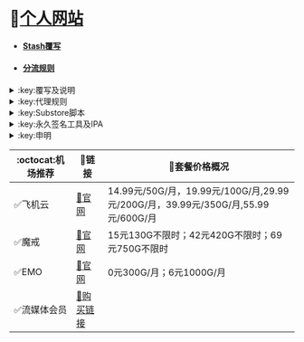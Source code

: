 # 🔔[个人网站](https://whatshub.top)
* #### [Stash覆写](https://whatshub.top/stash)
* #### [分流规则](https://whatshub.top/strule)
<details>
   <summary>:key:覆写及说明</summary>    
   
|:octocat:覆写|:link:链接|:pushpin:说明|
|--|--|--|
|:white_check_mark:去广告|[:link:链接地址](https://whatshub.top/stoverride/startingad.stoverride)|去广告
|:white_check_mark:去广告mix|[:link:链接地址](https://whatshub.top/stoverride/adultra.stoverride)|去广告mix
|:white_check_mark:去广告mix+|[:link:链接地址](https://whatshub.top/stoverride/adultraplus.stoverride)|去广告mix+
|:white_check_mark:accuweather解锁|[:link:链接地址](https://whatshub.top/stoverride/accu.stoverride)|天气app
|:white_check_mark:alarmy|[:link:链接地址](https://whatshub.top/stoverride/alarmy.stoverride)|使命闹钟
|:white_check_mark:aloha|[:link:链接地址](https://whatshub.top/stoverride/aloha.stoverride)|VPN隐私浏览器
|:white_check_mark:爱美剧|[:link:链接地址](https://whatshub.top/stoverride/amj.stoverride)|影视app 去广告+解锁部分会员功能
|:white_check_mark:Background Eraser|[:link:链接地址](https://whatshub.top/stoverride/aosoft.stoverride)|抠图app
|:white_check_mark:appraven|[:link:链接地址](https://whatshub.top/stoverride/appraven.stoverride)|应用市场
|:white_check_mark:audiomack|[:link:链接地址](https://whatshub.top/stoverride/audiomack.stoverride)|音乐相关app
|:white_check_mark:b612相机|[:link:链接地址](https://whatshub.top/stoverride/b612.stoverride)|相机编辑app
|:white_check_mark:百度云倍速|[:link:链接地址](https://whatshub.top/stoverride/baiducloud.stoverride)|百度云倍率播放
|:white_check_mark:白描|[:link:链接地址](https://whatshub.top/stoverride/baimiao.stoverride)|OCR扫描app
|:white_check_mark:bazaart|[:link:链接地址](https://whatshub.top/stoverride/bazaart.stoverride)|照片编辑
|:white_check_mark:布丁锁屏|[:link:链接地址](https://whatshub.top/stoverride/bdsp.stoverride)|桌面美化类
|:white_check_mark:bedtime fan|[:link:链接地址](https://whatshub.top/stoverride/bedtime-fan.stoverride)|助眠app
|:white_check_mark:bilibili HD|[:link:链接地址](https://whatshub.top/stoverride/bili.stoverride)|哔哩高清解锁
|:white_check_mark:bilibili NoAD|[:link:链接地址](https://whatshub.top/stoverride/biliad.stoverride)|bilibili去广告
|:white_check_mark:波点音乐|[:link:链接地址](https://whatshub.top/stoverride/Bodian.stoverride)|波点音乐去广告
|:white_check_mark:BOOM|[:link:链接地址](https://whatshub.top/stoverride/boom.stoverride)|音乐均衡器
|:white_check_mark:boxjs|[:link:链接地址](https://whatshub.top/stoverride/boxjs.stoverride)|含签到脚本
|:white_check_mark:财新文章解锁|[:link:链接地址](https://whatshub.top/stoverride/caixin.stoverride)|财新会员
|:white_check_mark:彩云天气|[:link:链接地址](https://whatshub.top/stoverride/caiyun.stoverride)|彩云天气SVIP
|:white_check_mark:计算器HD|[:link:链接地址](https://whatshub.top/stoverride/calculator.stoverride)|计算器HD会员
|:white_check_mark:扫描全能王|[:link:链接地址](https://whatshub.top/stoverride/camscanner.stoverride)|扫描全能王会员
|:white_check_mark:克拉壁纸|[:link:链接地址](https://whatshub.top/stoverride/clarity.stoverride)|桌面美化类
|:white_check_mark:colorwidgets|[:link:链接地址](https://whatshub.top/stoverride/colorwidgets.stoverride)|桌面小组件
|:white_check_mark:dailyyoga|[:link:链接地址](https://whatshub.top/stoverride/dailyyoga.stoverride)|每日瑜伽
|:white_check_mark:大蓝鲸|[:link:链接地址](https://whatshub.top/stoverride/dalanjing.stoverride)|视听互动
|:white_check_mark:darkroom|[:link:链接地址](https://whatshub.top/stoverride/darkroom.stoverride)|照片编辑
|:white_check_mark:读书笔记|[:link:链接地址](https://whatshub.top/stoverride/dsbj.stoverride)|笔记类
|:white_check_mark:第一弹|[:link:链接地址](https://whatshub.top/stoverride/dyd.stoverride)|二次元游戏综合社区
|:white_check_mark:儿哥点点|[:link:链接地址](https://whatshub.top/stoverride/egdd.stoverride)|幼儿类
|:white_check_mark:ellabook|[:link:链接地址](https://whatshub.top/stoverride/ellabook.stoverride)|幼儿类
|:white_check_mark:emby|[:link:链接地址](https://whatshub.top/stoverride/emby.stoverride)|Emby解锁
|:white_check_mark:emmo|[:link:链接地址](https://whatshub.top/stoverride/emmo.stoverride)|笔记类
|:white_check_mark:fabulous|[:link:链接地址](https://whatshub.top/stoverride/fabulous.stoverride)|健康类
|:white_check_mark:番茄小说|[:link:链接地址](https://whatshub.top/stoverride/fanqie.stoverride)|番茄小说去广告
|:white_check_mark:fantastical|[:link:链接地址](https://whatshub.top/stoverride/fantastical.stoverride)|日历类
|:white_check_mark:fimo|[:link:链接地址](https://whatshub.top/stoverride/fimo.stoverride)|相机类
|:white_check_mark:grammarly|[:link:链接地址](https://whatshub.top/stoverride/grammarly.stoverride)|外语类
|:white_check_mark:grow|[:link:链接地址](https://whatshub.top/stoverride/grow.stoverride)|健康类
|:white_check_mark:烘焙小屋|[:link:链接地址](https://whatshub.top/stoverride/hbxw.stoverride)|食谱类
|:white_check_mark:京东历史价格|[:link:链接地址](https://whatshub.top/stoverride/HistoryPrice.stoverride)|展开商品名查看历史价格
|:white_check_mark:海豚记账本|[:link:链接地址](https://whatshub.top/stoverride/htjzb.stoverride)|账目类
|:white_check_mark:hyperweb|[:link:链接地址](https://whatshub.top/stoverride/hyperweb.stoverride)|多合一浏览器扩展
|:white_check_mark:ilovepdf|[:link:链接地址](https://whatshub.top/stoverride/ilovepdf.stoverride)|PDF编辑
|:white_check_mark:imuseum|[:link:链接地址](https://whatshub.top/stoverride/imuseum.stoverride)|艺术类
|:white_check_mark:invideo|[:link:链接地址](https://whatshub.top/stoverride/invideo.stoverride)|视频编辑
|:white_check_mark:jibjab|[:link:链接地址](https://whatshub.top/stoverride/jibjab.stoverride)|图片恶搞
|:white_check_mark:句读|[:link:链接地址](https://whatshub.top/stoverride/judou.stoverride)|文学类
|:white_check_mark:kika|[:link:链接地址](https://whatshub.top/stoverride/kika.stoverride)|输入法
|:white_check_mark:酷我音乐|[:link:链接地址](https://whatshub.top/stoverride/kuwo-unlock.stoverride)|酷我音乐解锁
|:white_check_mark:lightroom|[:link:链接地址](https://whatshub.top/stoverride/lightroom.stoverride)|照片编辑
|:white_check_mark:流利说·阅读|[:link:链接地址](https://whatshub.top/stoverride/lls.stoverride)|外语类
|:white_check_mark:螺蛳大语文|[:link:链接地址](https://whatshub.top/stoverride/lsdyw.stoverride)|学习类
|:white_check_mark:免耽漫画|[:link:链接地址](https://whatshub.top/stoverride/mdmanhua.stoverride)|漫画类
|:white_check_mark:美篇|[:link:链接地址](https://whatshub.top/stoverride/meipian.stoverride)|交友类
|:white_check_mark:meistertask|[:link:链接地址](https://whatshub.top/stoverride/meistertask.stoverride)|任务管理
|:white_check_mark:美图秀秀|[:link:链接地址](https://whatshub.top/stoverride/meituxx.stoverride)|美图秀秀解锁会员
|:white_check_mark:漫画台|[:link:链接地址](https://whatshub.top/stoverride/mht.stoverride)|小程序解锁
|:white_check_mark:mix-camera|[:link:链接地址](https://whatshub.top/stoverride/mix-camera.stoverride)|相机类
|:white_check_mark:马卡龙玩图|[:link:链接地址](https://whatshub.top/stoverride/mklwt.stoverride)|照片编辑
|:white_check_mark:mojo|[:link:链接地址](https://whatshub.top/stoverride/mojo.stoverride)|创意模板
|:white_check_mark:molycam|[:link:链接地址](https://whatshub.top/stoverride/molycam.stoverride)|相机类
|:white_check_mark:musixmatch|[:link:链接地址](https://whatshub.top/stoverride/musixmatch.stoverride)|音乐类
|:white_check_mark:myfitnesspal|[:link:链接地址](https://whatshub.top/stoverride/myfitnesspal.stoverride)|健康类
|:white_check_mark:myplate|[:link:链接地址](https://whatshub.top/stoverride/myplate.stoverride)|健康类
|:white_check_mark:netflix_rating|[:link:链接地址](https://whatshub.top/stoverride/netflix_rating.stoverride)|奈飞显示豆瓣评分
|:white_check_mark:nicegram|[:link:链接地址](https://whatshub.top/stoverride/nicegram.stoverride)|nicegram会员解锁
|:white_check_mark:notability|[:link:链接地址](https://whatshub.top/stoverride/notability.stoverride)|笔记类
|:white_check_mark:Now冥想|[:link:链接地址](https://whatshub.top/stoverride/now.stoverride)|助眠app
|:white_check_mark:奶由壁纸|[:link:链接地址](https://whatshub.top/stoverride/nybz.stoverride)|桌面美化类
|:white_check_mark:oldroll|[:link:链接地址](https://whatshub.top/stoverride/oldroll.stoverride)|相机类
|:white_check_mark:peak|[:link:链接地址](https://whatshub.top/stoverride/peak.stoverride)|益智类
|:white_check_mark:配音秀|[:link:链接地址](https://whatshub.top/stoverride/peiyinxiu.stoverride)|配音
|:white_check_mark:photomath|[:link:链接地址](https://whatshub.top/stoverride/photomath.stoverride)|学习类
|:white_check_mark:photoshop Express|[:link:链接地址](https://whatshub.top/stoverride/photoshop.stoverride)|PS
|:white_check_mark:piccollage|[:link:链接地址](https://whatshub.top/stoverride/piccollage.stoverride)|照片编辑
|:white_check_mark:picsart|[:link:链接地址](https://whatshub.top/stoverride/picsart.stoverride)|照片编辑
|:white_check_mark:pillow|[:link:链接地址](https://whatshub.top/stoverride/pillow.stoverride)|健康类
|:white_check_mark:pixelcut|[:link:链接地址](https://whatshub.top/stoverride/pixelcut.stoverride)|照片编辑
|:white_check_mark:pocket lists|[:link:链接地址](https://whatshub.top/stoverride/pocketlists.stoverride)|口袋清单
|:white_check_mark:polarr|[:link:链接地址](https://whatshub.top/stoverride/polarr.stoverride)|照片编辑
|:white_check_mark:皮皮虾|[:link:链接地址](https://whatshub.top/stoverride/ppx.stoverride)|皮皮虾去广告
|:white_check_mark:起伏|[:link:链接地址](https://whatshub.top/stoverride/qifu.stoverride)|助眠app
|:white_check_mark:七猫小说|[:link:链接地址](https://whatshub.top/stoverride/qmxs.stoverride)|七猫小说解锁
|:white_check_mark:多重搜索|[:link:链接地址](https://whatshub.top/stoverride/multisearch.stoverride)|使用方法见模块说明
|:white_check_mark:人人视频|[:link:链接地址](https://whatshub.top/stoverride/rrsp.stoverride)|人人视频/多多视频去广告
|:white_check_mark:时光手账|[:link:链接地址](https://whatshub.top/stoverride/sgsz.stoverride)|笔记类
|:white_check_mark:shadowlinkVPN|[:link:链接地址](https://whatshub.top/stoverride/shadowlinkVPN.stoverride)|解锁VIP节点
|:white_check_mark:smallpdf|[:link:链接地址](https://whatshub.top/stoverride/smallpdf.stoverride)|PDF编辑
|:white_check_mark:石墨文档|[:link:链接地址](https://whatshub.top/stoverride/smwd.stoverride)|石墨文档解锁
|:white_check_mark:少年得到|[:link:链接地址](https://whatshub.top/stoverride/sndd.stoverride)|少年得到解锁
|:white_check_mark:soundcloud|[:link:链接地址](https://whatshub.top/stoverride/soundcloud.stoverride)|解锁soundcloud Go+
|:white_check_mark:spotify|[:link:链接地址](https://whatshub.top/stoverride/spotifyVIP.stoverride)|spotify 部分解锁 不能设置超高音质
|:white_check_mark:去开屏广告|[:link:链接地址](https://whatshub.top/stoverride/startingad.stoverride)|去开屏广告
|:white_check_mark:substore|[:link:链接地址](https://whatshub.top/stoverride/substore.stoverride)|订阅节点过滤/整合/修改/同步
|:white_check_mark:symbolab|[:link:链接地址](https://whatshub.top/stoverride/symbolab.stoverride)|数学解答
|:white_check_mark:tangerine|[:link:链接地址](https://whatshub.top/stoverride/tangerine.stoverride)|银行类
|:white_check_mark:tenpercent|[:link:链接地址](https://whatshub.top/stoverride/tenpercent.stoverride)|健康类
|:white_check_mark:迅雷|[:link:链接地址](https://whatshub.top/stoverride/thunder.stoverride)|迅雷会员
|:white_check_mark:tok cam|[:link:链接地址](https://whatshub.top/stoverride/tokcam.stoverride)|相机类
|:white_check_mark:图图记账|[:link:链接地址](https://whatshub.top/stoverride/tutu.stoverride)|账目类
|:white_check_mark:vista看天下|[:link:链接地址](https://whatshub.top/stoverride/vista.stoverride)|vista看天下会员
|:white_check_mark:vsco|[:link:链接地址](https://whatshub.top/stoverride/vsco.stoverride)|照片编辑
|:white_check_mark:wallcraft|[:link:链接地址](https://whatshub.top/stoverride/wallcraft.stoverride)|桌面美化类
|:white_check_mark:豌豆清单|[:link:链接地址](https://whatshub.top/stoverride/wdqd.stoverride)|清单类
|:white_check_mark:微信公众号去广告|[:link:链接地址](https://whatshub.top/stoverride/wechatad.stoverride)|微信公众号去广告
|:white_check_mark:微博去广告|[:link:链接地址](https://whatshub.top/stoverride/weiboad.stoverride)|微博去广告
|:white_check_mark:workout for women|[:link:链接地址](https://whatshub.top/stoverride/wfw.stoverride)|健康类
|:white_check_mark:widgetsmith|[:link:链接地址](https://whatshub.top/stoverride/widgetsmith.stoverride)|小组件
|:white_check_mark:万能变声器|[:link:链接地址](https://whatshub.top/stoverride/wnbsq.stoverride)|万能变声器
|:white_check_mark:网易蜗牛读书|[:link:链接地址](https://whatshub.top/stoverride/wnds.stoverride)|蜗牛读书解锁
|:white_check_mark:WPS|[:link:链接地址](https://whatshub.top/stoverride/WPS.stoverride)|wps解锁会员
|:white_check_mark:西窗烛|[:link:链接地址](https://whatshub.top/stoverride/xcz.stoverride)|西窗烛解锁
|:white_check_mark:小影|[:link:链接地址](https://whatshub.top/stoverride/xiaoying.stoverride)|小影解锁
|:white_check_mark:香蕉视频|[:link:链接地址](https://whatshub.top/stoverride/xjsp.stoverride)|不知道
|:white_check_mark:xmind思维导图|[:link:链接地址](https://whatshub.top/stoverride/xmind.stoverride)|xmind思维导图解锁
|:white_check_mark:喜马拉雅去广告|[:link:链接地址](https://whatshub.top/stoverride/xmlyad.stoverride)|喜马拉雅去广告
|:white_check_mark:小习惯|[:link:链接地址](https://whatshub.top/stoverride/xxg.stoverride)|自律类
|:white_check_mark:新语听书|[:link:链接地址](https://whatshub.top/stoverride/xyts.stoverride)|阅读类
|:white_check_mark:有道云笔记|[:link:链接地址](https://whatshub.top/stoverride/ydybj.stoverride)|有道云笔记解锁
|:white_check_mark:亦飞GIF|[:link:链接地址](https://whatshub.top/stoverride/yifeigif.stoverride)|照片编辑
|:white_check_mark:一甜相机|[:link:链接地址](https://whatshub.top/stoverride/yitian.stoverride)|一甜相机解锁
|:white_check_mark:一言|[:link:链接地址](https://whatshub.top/stoverride/yiyan.stoverride)|一言解锁
|:white_check_mark:云听|[:link:链接地址](https://whatshub.top/stoverride/yunting.stoverride)|云听解锁
|:white_check_mark:语文趣配音|[:link:链接地址](https://whatshub.top/stoverride/ywqpy.stoverride)|配音类
|:white_check_mark:斑马海报|[:link:链接地址](https://whatshub.top/stoverride/zebra.stoverride)|设计类
|:white_check_mark:知乎去广告|[:link:链接地址](https://whatshub.top/stoverride/ZhihuBlock.stoverride)|知乎去广告
|:white_check_mark:知乎优化|[:link:链接地址](https://whatshub.top/stoverride/ZhihuOpt.stoverride)|知乎优化
|:white_check_mark:纸条|[:link:链接地址](https://whatshub.top/stoverride/zhitiao.stoverride)|作文素材
|:white_check_mark:指尖时光|[:link:链接地址](https://whatshub.top/stoverride/zjsg.stoverride)|日程管理
|:white_check_mark:知音漫客|[:link:链接地址](https://whatshub.top/stoverride/zymk.stoverride)|知音漫客解锁
|:white_check_mark:Spotify歌词翻译|[:link:链接地址](https://whatshub.top/stoverride/spotify_lyric.stoverride)|需申请百度翻译API 教程在模块内
|:white_check_mark:NFC门禁卡公交卡|[:link:链接地址](https://whatshub.top/stoverride/nfc.stoverride)|NFC功能类
|:white_check_mark:搜图神器|[:link:链接地址](https://whatshub.top/stoverride/stsq.stoverride)|解锁VIP功能
|:white_check_mark:彩云天气通知任务|[:link:链接地址](https://whatshub.top/stoverride/caiyun_cron.stoverride)|天气通知，需搭配BOXJS使用
|:white_check_mark:Calm解锁|[:link:链接地址](https://whatshub.top/stoverride/calm.stoverride)|健康类
|:white_check_mark:HTTPS抓包|[:link:链接地址](https://whatshub.top/stoverride/https.stoverride)|抓包工具
|:white_check_mark:SSA丝社|[:link:链接地址](https://whatshub.top/stoverride/ssa.stoverride)|不知道
|:white_check_mark:小小优趣|[:link:链接地址](https://whatshub.top/stoverride/xxyq.stoverride)|儿童类
|:white_check_mark:幻影相册|[:link:链接地址](https://whatshub.top/stoverride/hyxc.stoverride)|照片编辑
|:white_check_mark:精塾国学|[:link:链接地址](https://whatshub.top/stoverride/jsgx.stoverride)|学习类
|:white_check_mark:PrettyUp|[:link:链接地址](https://whatshub.top/stoverride/prettyup.stoverride)|视频美化
|:white_check_mark:微博lite去广告|[:link:链接地址](https://whatshub.top/stoverride/weibolitead.stoverride)|微博轻享版去广告
|:white_check_mark:BILI自动地区|[:link:链接地址](https://whatshub.top/stoverride/bili-region.stoverride)|bili自动地区
|:white_check_mark:CUBOX|[:link:链接地址](https://whatshub.top/stoverride/cubox.stoverride)|文件收集整理
|:white_check_mark:pandora|[:link:链接地址](https://whatshub.top/stoverride/pandora.stoverride)|订阅管理
|:white_check_mark:微信阅读积分兑换|[:link:链接地址](https://whatshub.top/stoverride/wechatread.stoverride)|请查阅脚本内教程
|:white_check_mark:来音智能陪练|[:link:链接地址](https://whatshub.top/stoverride/ly.stoverride)|音乐训练
|:white_check_mark:熊掌记|[:link:链接地址](https://whatshub.top/stoverride/xzj.stoverride)|笔记类
|:white_check_mark:如期|[:link:链接地址](https://whatshub.top/stoverride/rq.stoverride)|扫码
|:white_check_mark:CEO周课|[:link:链接地址](https://whatshub.top/stoverride/ceo.stoverride)|CEO周课
|:white_check_mark:Fileball|[:link:链接地址](https://whatshub.top/stoverride/fileball.stoverride)|文件管理
|:white_check_mark:1blocker|[:link:链接地址](https://whatshub.top/stoverride/1blocker.stoverride)|浏览器广告屏蔽
|:white_check_mark:AI换脸秀|[:link:链接地址](https://whatshub.top/stoverride/ai.stoverride)|换脸app
|:white_check_mark:proknockout|[:link:链接地址](https://whatshub.top/stoverride/proknockout.stoverride)|P图
|:white_check_mark:青柠海报|[:link:链接地址](https://whatshub.top/stoverride/qnhb.stoverride)|海报设计
|:white_check_mark:Faintv|[:link:链接地址](https://whatshub.top/stoverride/faintv.stoverride)|视频类
|:white_check_mark:微信听书|[:link:链接地址](https://whatshub.top/stoverride/wxts.stoverride)|听书
|:white_check_mark:人民日报去广告|[:link:链接地址](https://whatshub.top/stoverride/rmrb.stoverride)|人民日报
|:white_check_mark:爱企查|[:link:链接地址](https://whatshub.top/stoverride/aqc.stoverride)|爱企查
|:white_check_mark:微信读书免费卡解锁|[:link:链接地址](https://whatshub.top/stoverride/wxds.stoverride)|阅读类
|:white_check_mark:chic|[:link:链接地址](https://whatshub.top/stoverride/chic.stoverride)|相机类
|:white_check_mark:有道词典|[:link:链接地址](https://whatshub.top/stoverride/ydcd.stoverride)|翻译类
|:white_check_mark:一路听天下|[:link:链接地址](https://whatshub.top/stoverride/ylttx.stoverride)|一路听天下
|:white_check_mark:网速测试大师|[:link:链接地址](https://whatshub.top/stoverride/wscsds.stoverride)|测速
|:white_check_mark:网速管家|[:link:链接地址](https://whatshub.top/stoverride/wsgj.stoverride)|测速
|:white_check_mark:EFEKT美易|[:link:链接地址](https://whatshub.top/stoverride/efekt.stoverride)|视频特效
|:white_check_mark:WPS稻壳会员|[:link:链接地址](https://whatshub.top/stoverride/doc.stoverride)|文档编辑
|:white_check_mark:米克锁屏|[:link:链接地址](https://whatshub.top/stoverride/mksp.stoverride)|桌面美化
|:white_check_mark:阿布睡前故事|[:link:链接地址](https://whatshub.top/stoverride/absqgs.stoverride)|儿童类
|:white_check_mark:collart|[:link:链接地址](https://whatshub.top/stoverride/collart.stoverride)|照片编辑
|:white_check_mark:博商小麦|[:link:链接地址](https://whatshub.top/stoverride/bsxm.stoverride)|学习类
|:white_check_mark:MEMRISE|[:link:链接地址](https://whatshub.top/stoverride/memrise.stoverride)|外语学习
|:white_check_mark:堆糖|[:link:链接地址](https://whatshub.top/stoverride/duitang.stoverride)|桌面美化
|:white_check_mark:Flomo|[:link:链接地址](https://whatshub.top/stoverride/flomo.stoverride)|笔记类
|:white_check_mark:APTV|[:link:链接地址](https://whatshub.top/stoverride/aptv.stoverride)|文件存储
|:white_check_mark:香哈菜谱大全|[:link:链接地址](https://whatshub.top/stoverride/cp.stoverride)|菜谱
|:white_check_mark:长相思|[:link:链接地址](https://whatshub.top/stoverride/cxs.stoverride)|学习类
|:white_check_mark:电子请柬制作|[:link:链接地址](https://whatshub.top/stoverride/dzqj.stoverride)|设计类
|:white_check_mark:黄油相机|[:link:链接地址](https://whatshub.top/stoverride/hyxj.stoverride)|相机类
|:white_check_mark:Lingokids|[:link:链接地址](https://whatshub.top/stoverride/lingokids.stoverride)|幼儿学习类
|:white_check_mark:百度文库|[:link:链接地址](https://whatshub.top/stoverride/bdwk.stoverride)|阅读权限解锁
|:white_check_mark:Craft|[:link:链接地址](https://whatshub.top/stoverride/craft.stoverride)|文档类
|:white_check_mark:Panda小组件|[:link:链接地址](https://whatshub.top/stoverride/panda.stoverride)|桌面美化
|:white_check_mark:Keep|[:link:链接地址](https://whatshub.top/stoverride/keep.stoverride)|健身类
|:white_check_mark:Documents|[:link:链接地址](https://whatshub.top/stoverride/documents.stoverride)|文件管理
|:white_check_mark:Planny|[:link:链接地址](https://whatshub.top/stoverride/planny.stoverride)|任务计划
|:white_check_mark:Ego Reader|[:link:链接地址](https://whatshub.top/stoverride/ego.stoverride)|RSS阅读器
|:white_check_mark:极速扫描仪|[:link:链接地址](https://whatshub.top/stoverride/jssmy.stoverride)|扫描
|:white_check_mark:指尖笔记|[:link:链接地址](https://whatshub.top/stoverride/zjbj.stoverride)|笔记
|:white_check_mark:钱迹|[:link:链接地址](https://whatshub.top/stoverride/qj.stoverride)|记账
|:white_check_mark:Agenda|[:link:链接地址](https://whatshub.top/stoverride/agenda.stoverride)|笔记
|:white_check_mark:即刻运动|[:link:链接地址](https://whatshub.top/stoverride/agenda.stoverride)|健身类
|:white_check_mark:Day One|[:link:链接地址](https://whatshub.top/stoverride/dayone.stoverride)|日记类
|:white_check_mark:Usage|[:link:链接地址](https://whatshub.top/stoverride/usage.stoverride)|小组件
|:white_check_mark:谜底时钟|[:link:链接地址](https://whatshub.top/stoverride/mdsz.stoverride)|日历小组件
|:white_check_mark:MoneyThings|[:link:链接地址](https://whatshub.top/stoverride/moneythings.stoverride)|钱包类
|:white_check_mark:手机扫描仪|[:link:链接地址](https://whatshub.top/stoverride/sjsmy.stoverride)|扫描
|:white_check_mark:Sorted|[:link:链接地址](https://whatshub.top/stoverride/sorted.stoverride)|日历
|:white_check_mark:尽简衣橱|[:link:链接地址](https://whatshub.top/stoverride/jjyc.stoverride)|衣橱管理
|:white_check_mark:看理想|[:link:链接地址](https://whatshub.top/stoverride/klx.stoverride)|媒体类
|:white_check_mark:目标地图|[:link:链接地址](https://whatshub.top/stoverride/mbdt.stoverride)|任务管理类
|:white_check_mark:拼图酱|[:link:链接地址](https://whatshub.top/stoverride/ptj.stoverride)|图片编辑
|:white_check_mark:向日葵阅读|[:link:链接地址](https://whatshub.top/stoverride/xrk.stoverride)|阅读类
|:white_check_mark:卡片日记|[:link:链接地址](https://whatshub.top/stoverride/kprj.stoverride)|日记类
|:white_check_mark:莉景天气|[:link:链接地址](https://whatshub.top/stoverride/ljtq.stoverride)|天气类
|:white_check_mark:Motivation|[:link:链接地址](https://whatshub.top/stoverride/motivation.stoverride)|组件类
|:white_check_mark:PDF Viewer|[:link:链接地址](https://whatshub.top/stoverride/pdfviewer.stoverride)|文档编辑
|:white_check_mark:Percento|[:link:链接地址](https://whatshub.top/stoverride/percento.stoverride)|账目管理
|:white_check_mark:Pixelance|[:link:链接地址](https://whatshub.top/stoverride/pixelance.stoverride)|图片编辑
|:white_check_mark:Retake|[:link:链接地址](https://whatshub.top/stoverride/retake.stoverride)|照片修复
|:white_check_mark:色采|[:link:链接地址](https://whatshub.top/stoverride/sc.stoverride)|图片编辑
|:white_check_mark:闪萌表情|[:link:链接地址](https://whatshub.top/stoverride/smbq.stoverride)|表情类
|:white_check_mark:音频剪辑|[:link:链接地址](https://whatshub.top/stoverride/ypjj.stoverride)|音频剪辑
|:white_check_mark:Varlens|[:link:链接地址](https://whatshub.top/stoverride/varlens.stoverride)|相机类
|:white_check_mark:一木记账|[:link:链接地址](https://whatshub.top/stoverride/ymjz.stoverride)|记账类
|:white_check_mark:Drafts|[:link:链接地址](https://whatshub.top/stoverride/drafts.stoverride)|文档编辑类
|:white_check_mark:叮叮水印相机|[:link:链接地址](https://whatshub.top/stoverride/ddsyxj.stoverride)|相机类
|:white_check_mark:Emote|[:link:链接地址](https://whatshub.top/stoverride/emote.stoverride)|表情类
|:white_check_mark:灵敢足迹|[:link:链接地址](https://whatshub.top/stoverride/lgzj.stoverride)|旅行类
|:white_check_mark:7分钟HIIT运动|[:link:链接地址](https://whatshub.top/stoverride/seven.stoverride)|健康类
|:white_check_mark:私密相册管家|[:link:链接地址](https://whatshub.top/stoverride/smxcgj.stoverride)|相册
|:white_check_mark:FitnessView|[:link:链接地址](https://whatshub.top/stoverride/fnv.stoverride)|健康类
|:white_check_mark:TODO清单|[:link:链接地址](https://whatshub.top/stoverride/todo.stoverride)|计划任务类
|:white_check_mark:淘票票评分|[:link:链接地址](https://whatshub.top/stoverride/tpp.stoverride)|支付宝内淘票票评分
|:white_check_mark:天天豆|[:link:链接地址](https://whatshub.top/stoverride/ttd.stoverride)|日记类
|:white_check_mark:咖映|[:link:链接地址](https://whatshub.top/stoverride/ky.stoverride)|直播类
|:white_check_mark:VCUS|[:link:链接地址](https://whatshub.top/stoverride/vcus.stoverride)|视频编辑
|:white_check_mark:傲软PDF编辑|[:link:链接地址](https://whatshub.top/stoverride/arpdfbj.stoverride)|PDF编辑
|:white_check_mark:傲软投屏|[:link:链接地址](https://whatshub.top/stoverride/artp.stoverride)|投屏
|:white_check_mark:幻休|[:link:链接地址](https://whatshub.top/stoverride/hx.stoverride)|助眠APP
|:white_check_mark:绘影字幕|[:link:链接地址](https://whatshub.top/stoverride/hyzm.stoverride)|字幕app
|:white_check_mark:汇中考|[:link:链接地址](https://whatshub.top/stoverride/hzk.stoverride)|学习类
|:white_check_mark:iScreen|[:link:链接地址](https://whatshub.top/stoverride/iscreen.stoverride)|桌面美化类
|:white_check_mark:小组件盒子|[:link:链接地址](https://whatshub.top/stoverride/xzjhz.stoverride)|桌面美化类
|:white_check_mark:佐糖|[:link:链接地址](https://whatshub.top/stoverride/zt.stoverride)|图片处理
|:white_check_mark:飞鱼计划|[:link:链接地址](https://whatshub.top/stoverride/fyjh.stoverride)|生活记录工具
|:white_check_mark:过期啦|[:link:链接地址](https://whatshub.top/stoverride/gql.stoverride)|保质期提醒
|:white_check_mark:乃糖小组件|[:link:链接地址](https://whatshub.top/stoverride/nt.stoverride)|桌面美化类
|:white_check_mark:一书一课|[:link:链接地址](https://whatshub.top/stoverride/ysyk.stoverride)|学习类
|:white_check_mark:充电助手|[:link:链接地址](https://whatshub.top/stoverride/cdzs.stoverride)|电池助手
|:white_check_mark:电视家|[:link:链接地址](https://whatshub.top/stoverride/dsj.stoverride)|视频媒体
|:white_check_mark:Endel|[:link:链接地址](https://whatshub.top/stoverride/endel.stoverride)|助眠类
|:white_check_mark:格至日记|[:link:链接地址](https://whatshub.top/stoverride/gzrj.stoverride)|日记类
|:white_check_mark:高德地图去广告|[:link:链接地址](https://whatshub.top/stoverride/gddt.stoverride)|地图
|:white_check_mark:好事发生|[:link:链接地址](https://whatshub.top/stoverride/hsfs.stoverride)|日记类
|:white_check_mark:简讯|[:link:链接地址](https://whatshub.top/stoverride/jianxun.stoverride)|阅读类
|:white_check_mark:可拍|[:link:链接地址](https://whatshub.top/stoverride/kepai.stoverride)|视频编辑
|:white_check_mark:Lifeviewer|[:link:链接地址](https://whatshub.top/stoverride/lifeviewer.stoverride)|视频编辑
|:white_check_mark:Relens|[:link:链接地址](https://whatshub.top/stoverride/relens.stoverride)|相机类
|:white_check_mark:Vivacut|[:link:链接地址](https://whatshub.top/stoverride/vivacut.stoverride)|视频编辑
|:white_check_mark:Watchout|[:link:链接地址](https://whatshub.top/stoverride/watchout.stoverride)|桌面美化
|:white_check_mark:无痕去水印|[:link:链接地址](https://whatshub.top/stoverride/whqsy.stoverride)|图片编辑
|:white_check_mark:一键换脸|[:link:链接地址](https://whatshub.top/stoverride/yjhl.stoverride)|图片编辑
|:white_check_mark:Styleart|[:link:链接地址](https://whatshub.top/stoverride/styleart.stoverride)|图片编辑
|:white_check_mark:7动|[:link:链接地址](https://whatshub.top/stoverride/7dong.stoverride)|健身类
|:white_check_mark:生活指数定时提醒|[:link:链接地址](https://whatshub.top/stoverride/lifeindex.stoverride)|生活提醒
|:white_check_mark:油价提醒|[:link:链接地址](https://whatshub.top/stoverride/oil.stoverride)|油价提醒
|:white_check_mark:海报工厂|[:link:链接地址](https://whatshub.top/stoverride/hbgc.stoverride)|图片编辑
|:white_check_mark:我的番茄|[:link:链接地址](https://whatshub.top/stoverride/wdfq.stoverride)|时间管理
|:white_check_mark:FoMz|[:link:链接地址](https://whatshub.top/stoverride/fomz.stoverride)|相机类
|:white_check_mark:日杂相机|[:link:链接地址](https://whatshub.top/stoverride/rzxj.stoverride)|相机类
|:white_check_mark:古诗词大全|[:link:链接地址](https://whatshub.top/stoverride/gscdq.stoverride)|学习类
|:white_check_mark:Mondly|[:link:链接地址](https://whatshub.top/stoverride/mondly.stoverride)|外语学习类
|:white_check_mark:猫头鹰文件|[:link:链接地址](https://whatshub.top/stoverride/mtywj.stoverride)|文件管理
|:white_check_mark:YouTube去广告|[:link:链接地址](https://whatshub.top/stoverride/YouTubeAd.stoverride)|画中画，后台播放
|:white_check_mark:汉堡儿童故事|[:link:链接地址](https://whatshub.top/stoverride/hbetgs.stoverride)|早教类
|:white_check_mark:iconKiller|[:link:链接地址](https://whatshub.top/stoverride/iconkiller.stoverride)|更改ios图标
|:white_check_mark:一寸证件照|[:link:链接地址](https://whatshub.top/stoverride/yczjz.stoverride)|证件照
|:white_check_mark:中华诗词库|[:link:链接地址](https://whatshub.top/stoverride/zhsck.stoverride)|学习类
|:white_check_mark:字体册|[:link:链接地址](https://whatshub.top/stoverride/ztc.stoverride)|系统美化
|:white_check_mark:配音|[:link:链接地址](https://whatshub.top/stoverride/peiyin.stoverride)|配音app
|:white_check_mark:AdGuard|[:link:链接地址](https://whatshub.top/stoverride/adguard.stoverride)|去广告app
|:white_check_mark:阿里云盘签到|[:link:链接地址](https://whatshub.top/stoverride/aliyun.stoverride)|阿里云盘签到


* 如无必要 请勿更新解锁app
</details>
<details>
  <summary>:key:代理规则</summary>  

|:octocat:规则|:link:链接|
|--|--|
|:white_check_mark:ASN-China|[:link:链接地址](https://whatshub.top/rule/ASN-CN-st.list)
|:white_check_mark:ASN-轻量|[:link:链接地址](https://whatshub.top/rule/ASN-lite-st.list)
|:white_check_mark:ChinaIPs|[:link:链接地址](https://whatshub.top/rule/IPs-CN-st.list)
|:white_check_mark:人工智能|[:link:链接地址](https://whatshub.top/rule/ai-st.list)
|:white_check_mark:去广告|[:link:链接地址](https://whatshub.top/rule/AdvertisingLite-st.list)
|:white_check_mark:Anti-AD|[:link:链接地址](https://whatshub.top/rule/AntiAD-st.list)
|:white_check_mark:微软服务|[:link:链接地址](https://whatshub.top/rule/Microsoft-st.list)
|:white_check_mark:苹果服务|[:link:链接地址](https://whatshub.top/rule/Apple-st.list)
|:white_check_mark:AppStore|[:link:链接地址](https://whatshub.top/rule/AppStore-st.list)
|:white_check_mark:Telegram|[:link:链接地址](https://whatshub.top/rule/Telegram-st.list)
|:white_check_mark:微博|[:link:链接地址](https://whatshub.top/rule/Weibo-st.list)
|:white_check_mark:微信|[:link:链接地址](https://whatshub.top/rule/WeChat-st.list)
|:white_check_mark:Twitter|[:link:链接地址](https://whatshub.top/rule/Twitter-st.list)
|:white_check_mark:Spotify|[:link:链接地址](https://whatshub.top/rule/Spotify-st.list)
|:white_check_mark:PayPal|[:link:链接地址](https://whatshub.top/rule/PayPal-st.list)
|:white_check_mark:FaceBook|[:link:链接地址](https://whatshub.top/rule/Facebook-st.list)
|:white_check_mark:Reddit|[:link:链接地址](https://whatshub.top/rule/Reddit-st.list)
|:white_check_mark:Discord|[:link:链接地址](https://whatshub.top/rule/Discord-st.list)
|:white_check_mark:YouTube|[:link:链接地址](https://whatshub.top/rule/YouTube-st.list)
|:white_check_mark:YouTubeMusic|[:link:链接地址](https://whatshub.top/rule/YouTubeMusic-st.list)
|:white_check_mark:Netflix|[:link:链接地址](https://whatshub.top/rule/Netflix-st.list)
|:white_check_mark:Disney|[:link:链接地址](https://whatshub.top/rule/Disney-st.list)
|:white_check_mark:BiliBili|[:link:链接地址](https://whatshub.top/rule/BiliBili-st.list)
|:white_check_mark:国内媒体|[:link:链接地址](https://whatshub.top/rule/ChinaMedia-st.list)
|:white_check_mark:国外媒体|[:link:链接地址](https://whatshub.top/rule/ProxyMedia-st.list)
|:white_check_mark:Google|[:link:链接地址](https://whatshub.top/rule/Google-st.list)
|:white_check_mark:OneDrive|[:link:链接地址](https://whatshub.top/rule/OneDrive-st.list)
|:white_check_mark:AppleMusic|[:link:链接地址](https://whatshub.top/rule/AppleMusic-st.list)
|:white_check_mark:Line|[:link:链接地址](https://whatshub.top/rule/Line-st.list)
|:white_check_mark:TikTok|[:link:链接地址](https://whatshub.top/rule/TikTok-st.list)
|:white_check_mark:Cloudflare|[:link:链接地址](https://whatshub.top/rule/Cloudflare-st.list)
|:white_check_mark:维基百科|[:link:链接地址](https://whatshub.top/rule/Wikipedia-st.list)
|:white_check_mark:BBC|[:link:链接地址](https://whatshub.top/rule/BBC-st.list)
|:white_check_mark:亚马逊|[:link:链接地址](https://whatshub.top/rule/Amazon-st.list)
|:white_check_mark:Instagram|[:link:链接地址](https://whatshub.top/rule/Instagram-st.list)
|:white_check_mark:Whatsapp|[:link:链接地址](https://whatshub.top/rule/Whatsapp-st.list)
|:white_check_mark:巴哈姆特|[:link:链接地址](https://whatshub.top/rule/Bahamut-st.list)
|:white_check_mark:HBO|[:link:链接地址](https://whatshub.top/rule/HBO-st.list)
|:white_check_mark:Fox|[:link:链接地址](https://whatshub.top/rule/Fox-st.list)
|:white_check_mark:Hulu|[:link:链接地址](https://whatshub.top/rule/Hulu-st.list)
|:white_check_mark:KKBOX|[:link:链接地址](https://whatshub.top/rule/KKBOX-st.list)
|:white_check_mark:TIDAL|[:link:链接地址](https://whatshub.top/rule/TIDAL-st.list)
|:white_check_mark:TVB|[:link:链接地址](https://whatshub.top/rule/TVB-st.list)
|:white_check_mark:Emby|[:link:链接地址](https://whatshub.top/rule/Emby-st.list)
|:white_check_mark:网易云音乐|[:link:链接地址](https://whatshub.top/rule/NetEaseMusic-st.list)
|:white_check_mark:GitHub|[:link:链接地址](https://whatshub.top/rule/GitHub-st.list)
|:white_check_mark:Dropbox|[:link:链接地址](https://whatshub.top/rule/Dropbox-st.list)
|:white_check_mark:Duckduckgo|[:link:链接地址](https://whatshub.top/rule/Duckduckgo-st.list)
|:white_check_mark:国外代理|[:link:链接地址](https://whatshub.top/rule/Proxy-st.list)
|:white_check_mark:国内直连|[:link:链接地址](https://whatshub.top/rule/China-st.list)




</details>




<details>
  <summary>:key:Substore脚本</summary>  
  
|:octocat:Sub-Store脚本|:link:链接|:pushpin:操作说明|
|--|--|--|
|:white_check_mark:脚本操作：重命名|[:link:链接地址](https://raw.githubusercontent.com/qwerzl/rename.js/main/rename.js#input=zh&output=zh&airport=你需要的机场名)|SubStore-订阅编辑-添加操作-脚本操作-粘贴链接（自行修改自己的机场名）
|:white_check_mark:脚本过滤：筛选80 443端口|[:link:链接地址](https://raw.githubusercontent.com/deezertidal/private/main/port-filter.js)|SubStore-订阅编辑-添加操作-脚本过滤-粘贴链接
|:white_check_mark:脚本过滤：筛选80,443，vmess,ws节点(免流节点)|[:link:链接地址](https://raw.githubusercontent.com/deezertidal/private/main/nodes-filter.js)|SubStore-订阅编辑-添加操作-脚本过滤-粘贴链接
|:white_check_mark:脚本操作：修改host混淆|[:link:链接地址](https://raw.githubusercontent.com/deezertidal/private/main/vmess-host.js)|SubStore-订阅编辑-添加操作-脚本操作-粘贴链接（自行修改参数）
</details>


<details>
  <summary>:key:永久签名工具及IPA</summary>  
  
|:octocat:签名工具|:link:链接|:pushpin:操作说明|
|--|--|--|
|:white_check_mark:TrollStore 永久签名|[:link:教程](https://github.com/deezertidal/shadowrocket-rules/blob/main/TrollStore.MD)|支持iOS14.0-15.4.1
|:white_check_mark:Youtube.ipa|[:link:链接地址](https://github.com/qnblackcat/uYouPlus/releases/download/v18.08.1-2.3.1/uYouPlus_18.08.1_2.3.1.ipa)|去广告 后台播放音乐 画中画
|:white_check_mark:微信双开.ipa|[:link:链接地址](https://github.com/zwf234/WeChat/releases)|双开
|:white_check_mark:Appstore++|[:link:链接地址](https://ipa.store/2886.html)|降级工具
|:white_check_mark:Tiktok.ipa|[:link:链接地址](https://drive.google.com/file/d/1XMbpcMiv2yYEw6ApYG8sCL9oGNbPpcJ5/view?usp=drivesdk)|内置换区功能
|:white_check_mark:No homebar|[:link:链接地址](https://appdb.to/app/cydia/1900001061)|隐藏屏幕底部横条
|:white_check_mark:Trollspeed.ipa|[:link:链接地址](https://drive.google.com/file/d/17HIcHpiclJnFi_pAVpc71rTsDAL3JKCn/view)|显示网速
|:white_check_mark:其他.ipa|[:link:链接地址](https://appdb.to/search/?type=cydia)，[:link:链接地址](https://ipa.store)|

</details>





 <details>
  <summary>:key:申明</summary>
:warning:免责声明：

* 本项目涉及的任何解锁和解密分析脚本仅用于资源共享和学习研究，不能保证其合法性，准确性，完整性和有效性，请根据情况自行判断.

* 间接使用脚本的任何用户，包括但不限于建立VPS或在某些行为违反国家/地区法律或相关法规的情况下进行传播, 本项目对于由此引起的任何隐私泄漏或其他后果概不负责.

* 请勿将Script项目的任何内容用于商业或非法目的，否则后果自负.

* 如果任何单位或个人认为该项目的脚本可能涉嫌侵犯其权利，则应及时通知并提供身份证明，所有权证明，我们将在收到认证文件后删除相关脚本.

* 对任何脚本问题概不负责，包括但不限于由任何脚本错误导致的任何损失或损害.

* 您必须在下载后的24小时内从计算机或手机中完全删除以上内容.

* 任何以任何方式查看此项目的人或直接或间接使用该Script项目的任何脚本的使用者都应仔细阅读此声明。保留随时更改或补充此免责声明的权利。一旦使用并复制了任何相关脚本或Script项目的规则，则视为您已接受此免责声明.


### 特别感谢：
#### 排名不分先后,如有遗漏请提醒补充：

* [@ddgksf2013](https://github.com/ddgksf2013)

* [@Marol62926](https://github.com/Marol62926)

* [@Tartarus2014](https://github.com/Tartarus2014)

* [@I-am-R-E](https://github.com/I-am-R-E)

* [@yqc007](https://github.com/yqc007)

* [@nzw9314](https://github.com/nzw9314)

* [@Qure](https://github.com/Koolson/Qure)

* [@Orz](https://github.com/Orz-3/mini)

* [@NobyDa](https://github.com/NobyDa)

* [@lhie1](https://github.com/lhie1)

* [@ConnersHua](https://github.com/ConnersHua)

* [@chavyleung](https://github.com/chavyleung)

* [@yichahucha](https://github.com/yichahucha)

* [@langkhach270389](https://github.com/langkhach270389)

* [@Choler](https://github.com/Choler)

* [@onewayticket255](https://github.com/onewayticket255)

* [@NavePnow](https://github.com/NavePnow)

* [@Meeta](https://github.com/MeetaGit)

* [@Neurogram-R](https://github.com/Neurogram-R)

* [@sazs34](https://github.com/sazs34)

* [@uniqueque](https://github.com/uniqueque)

* [@eHpo](https://github.com/eHpo1/Rules)

* [@Sunert](https://github.com/Sunert/Scripts)

* [@songyangzz](https://github.com/songyangzz/QuantumultX.git)

* [@zZPiglet](https://github.com/zZPiglet/Task.git)

* [@Peng-YM](https://github.com/Peng-YM/QuanX)

* [@evilbutcher](https://github.com/evilbutcher/Quantumult_X/tree/master)

* [@lxk0301](https://gitee.com/lxk0301/jd_scripts/tree/master/)

* [@toulanboy](https://github.com/toulanboy/scripts)

* [@lowking](https://github.com/lowking/Scripts)

 </details>

|:octocat:机场推荐|:link:链接| :pushpin:套餐价格概况
|--|--|--|
|:white_check_mark:飞机云|[:link:官网](https://feijicloud.com/auth/register?code=iMgM)|14.99元/50G/月，19.99元/100G/月,29.99元/200G/月，39.99元/350G/月,55.99元/600G/月
|:white_check_mark:魔戒|[:link:官网](https://mojie.me/#/register?code=tq2kydAz)|15元130G不限时；42元420G不限时；69元750G不限时
|:white_check_mark:EMO|[:link:官网](https://yyds.emovpn.top/#/register?code=7KLxhYOS)|0元300G/月；6元1000G/月
|:white_check_mark:流媒体会员|[:link:购买链接](https://ihezu.gold/mnWUrr)|  
